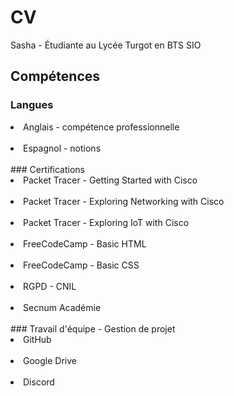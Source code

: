 # CV
Sasha - Étudiante au Lycée Turgot en BTS SIO
## Compétences
### Langues
<li>Anglais - compétence professionnelle</li><br>
<li>Espagnol - notions</li><br>
### Certifications
<li>Packet Tracer - Getting Started with Cisco</li><br>
<li>Packet Tracer - Exploring Networking with Cisco</li><br>
<li>Packet Tracer - Exploring IoT with Cisco</li><br>
<li>FreeCodeCamp - Basic HTML</li><br>
<li>FreeCodeCamp - Basic CSS</li><br>
<li>RGPD - CNIL</li><br>
<li>Secnum Académie</li><br>
### Travail d'équipe - Gestion de projet
<li>GitHub</li><br>
<li>Google Drive</li><br>
<li>Discord</li><br>
